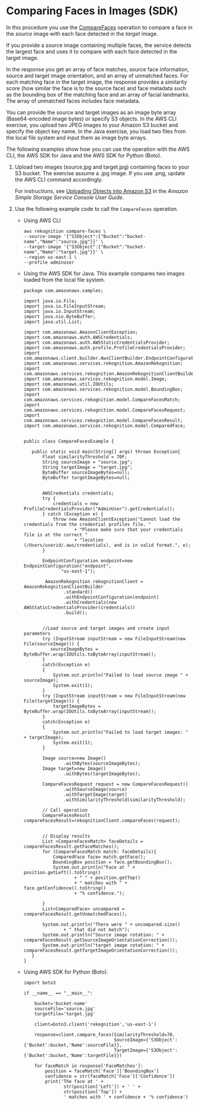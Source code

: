 # Comparing Faces in Images \(SDK\)<a name="faces-compare-images"></a>

In this procedure you use the [CompareFaces](API_CompareFaces.md) operation to compare a face in the *source* image with each face detected in the *target* image\.

If you provide a source image containing multiple faces, the service detects the largest face and uses it to compare with each face detected in the target image\. 

In the response you get an array of face matches, source face information, source and target image orientation, and an array of unmatched faces\. For each matching face in the target image, the response provides a similarity score \(how similar the face is to the source face\) and face metadata such as the bounding box of the matching face and an array of facial landmarks\. The array of unmatched faces includes face metadata\. 

You can provide the source and target images as an image byte array \(Base64\-encoded image bytes\) or specify S3 objects\. In the AWS CLI exercise, you upload two JPEG images to your Amazon S3 bucket and specify the object key name\. In the Java exercise, you load two files from the local file system and input them as image byte arrays\.

The following examples show how you can use the operation with the AWS CLI, the AWS SDK for Java and the AWS SDK for Python \(Boto\)\. 

1. Upload two images \(source\.jpg and target\.jpg\) containing faces to your S3 bucket\. The exercise assume a \.jpg image\. If you use \.png, update the AWS CLI command accordingly\.

   For instructions, see [Uploading Objects into Amazon S3](http://docs.aws.amazon.com/AmazonS3/latest/user-guide/UploadingObjectsintoAmazonS3.html) in the *Amazon Simple Storage Service Console User Guide*\.

1. Use the following example code to call the `CompareFaces` operation\.

   + Using AWS CLI

     ```
     aws rekognition compare-faces \
     --source-image '{"S3Object":{"Bucket":"bucket-name","Name":"source.jpg"}}' \
     --target-image '{"S3Object":{"Bucket":"bucket-name","Name":"target.jpg"}}' \
     --region us-east-1 \
     --profile adminuser
     ```

   + Using the AWS SDK for Java\. This example compares two images loaded from the local file system\. 

     ```
     package com.amazonaws.samples;
     
     import java.io.File;
     import java.io.FileInputStream;
     import java.io.InputStream;
     import java.nio.ByteBuffer;
     import java.util.List;
     
     import com.amazonaws.AmazonClientException;
     import com.amazonaws.auth.AWSCredentials;
     import com.amazonaws.auth.AWSStaticCredentialsProvider;
     import com.amazonaws.auth.profile.ProfileCredentialsProvider;
     import com.amazonaws.client.builder.AwsClientBuilder.EndpointConfiguration;
     import com.amazonaws.services.rekognition.AmazonRekognition;
     import com.amazonaws.services.rekognition.AmazonRekognitionClientBuilder;
     import com.amazonaws.services.rekognition.model.Image;
     import com.amazonaws.util.IOUtils;
     import com.amazonaws.services.rekognition.model.BoundingBox;
     import com.amazonaws.services.rekognition.model.CompareFacesMatch;
     import com.amazonaws.services.rekognition.model.CompareFacesRequest;
     import com.amazonaws.services.rekognition.model.CompareFacesResult;
     import com.amazonaws.services.rekognition.model.ComparedFace;
     
     
     public class CompareFacesExample {
     
        public static void main(String[] args) throws Exception{
            Float similarityThreshold = 70F;
            String sourceImage = "source.jpg";
            String targetImage = "target.jpg";
            ByteBuffer sourceImageBytes=null;
            ByteBuffer targetImageBytes=null;
     
     
            AWSCredentials credentials;
            try {
                credentials = new ProfileCredentialsProvider("AdminUser").getCredentials();
            } catch (Exception e) {
                throw new AmazonClientException("Cannot load the credentials from the credential profiles file. "
                        + "Please make sure that your credentials file is at the correct "
                        + "location (/Users/userid/.aws/credentials), and is in valid format.", e);
            }
     
            EndpointConfiguration endpoint=new EndpointConfiguration("endpoint",
                   "us-east-1");
     
             AmazonRekognition rekognitionClient = AmazonRekognitionClientBuilder
                    .standard()
                    .withEndpointConfiguration(endpoint)
                    .withCredentials(new AWSStaticCredentialsProvider(credentials))
                    .build();
     
     
            //Load source and target images and create input parameters
            try (InputStream inputStream = new FileInputStream(new File(sourceImage))) {
               sourceImageBytes = ByteBuffer.wrap(IOUtils.toByteArray(inputStream));
            }
            catch(Exception e)
            {
                System.out.println("Failed to load source image " + sourceImage);
                System.exit(1);
            }
            try (InputStream inputStream = new FileInputStream(new File(targetImage))) {
                targetImageBytes = ByteBuffer.wrap(IOUtils.toByteArray(inputStream));
            }
            catch(Exception e)
            {
                System.out.println("Failed to load target images: " + targetImage);
                System.exit(1);
            }
     
            Image source=new Image()
            		.withBytes(sourceImageBytes);
            Image target=new Image()
            		.withBytes(targetImageBytes);
     
            CompareFacesRequest request = new CompareFacesRequest()
                    .withSourceImage(source)
                    .withTargetImage(target)
                    .withSimilarityThreshold(similarityThreshold);
     
            // Call operation
            CompareFacesResult compareFacesResult=rekognitionClient.compareFaces(request);
     
     
            // Display results
            List <CompareFacesMatch> faceDetails = compareFacesResult.getFaceMatches();
            for (CompareFacesMatch match: faceDetails){
            	ComparedFace face= match.getFace();
            	BoundingBox position = face.getBoundingBox();
            	System.out.println("Face at " + position.getLeft().toString()
            			+ " " + position.getTop()
            			+ " matches with " + face.getConfidence().toString()
            			+ "% confidence.");
     
            }
            List<ComparedFace> uncompared = compareFacesResult.getUnmatchedFaces();
     
            System.out.println("There were " + uncompared.size()
            		+ " that did not match");
            System.out.println("Source image rotation: " + compareFacesResult.getSourceImageOrientationCorrection());
            System.out.println("target image rotation: " + compareFacesResult.getTargetImageOrientationCorrection());
        }
     }
     ```

   + Using AWS SDK for Python \(Boto\)\.

     ```
     import boto3
     
     if __name__ == "__main__":
     
         bucket='bucket-name'
         sourceFile='source.jpg'
         targetFile='target.jpg'
     
         client=boto3.client('rekognition','us-east-1')
     
         response=client.compare_faces(SimilarityThreshold=70,
                                       SourceImage={'S3Object':{'Bucket':bucket,'Name':sourceFile}},
                                       TargetImage={'S3Object':{'Bucket':bucket,'Name':targetFile}})
     
         for faceMatch in response['FaceMatches']:
             position = faceMatch['Face']['BoundingBox']
             confidence = str(faceMatch['Face']['Confidence'])
             print('The face at ' +
                    str(position['Left']) + ' ' +
                    str(position['Top']) +
                    ' matches with ' + confidence + '% confidence')
     ```